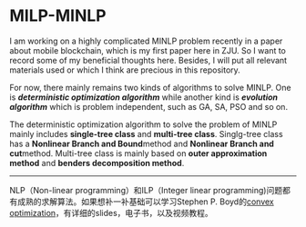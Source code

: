 # MILP-MINLP
I am working on a highly complicated MINLP problem recently in a paper about mobile blockchain, which is my first paper here in ZJU. So I want to record some of my beneficial thoughts here. Besides, I will put all relevant materials used or which I think are precious in this repository.

For now, there mainly remains two kinds of algorithms to solve MINLP. One is ***deterministic optimization algorithm*** while another kind is ***evolution algorithm*** which is problem independent, such as GA, SA, PSO and so on. 

The deterministic optimization algorithm to solve the problem of MINLP mainly includes **single-tree class** and **multi-tree class**. Singlg-tree class has a **Nonlinear Branch and Bound**method and **Nonlinear Branch and cut**method. Multi-tree class is mainly based on **outer approximation method** and **benders decomposition method**.

---
NLP（Non-linear programming）和ILP（Integer linear programming)问题都有成熟的求解算法。如果想补一补基础可以学习Stephen P. Boyd的[convex optimization](http://web.stanford.edu/class/ee364a/)，有详细的slides，电子书，以及视频教程。
